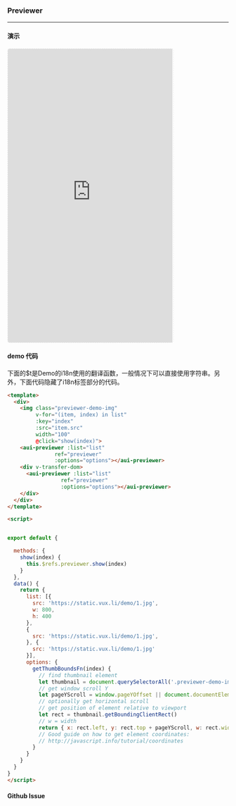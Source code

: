 <!-- ---
nav: zh-CN
--- -->


### Previewer

---

#### 演示

 <div style="width:377px;height:667px;display:inline-block;border:1px dashed #ececec;border-radius:5px;overflow:hidden;">
   <iframe src="https://afexteam.github.io/aui-m-demo/#/component/previewer" width="375" height="667" border="0" frameborder="0"></iframe>
 </div>

#### demo 代码

<p class="tip">下面的$t是Demo的i18n使用的翻译函数，一般情况下可以直接使用字符串。另外，下面代码隐藏了i18n标签部分的代码。</p>

``` html
<template>
  <div>
    <img class="previewer-demo-img"
         v-for="(item, index) in list"
         :key="index"
         :src="item.src"
         width="100"
         @click="show(index)">
    <aui-previewer :list="list"
               ref="previewer"
               :options="options"></aui-previewer>
    <div v-transfer-dom>
      <aui-previewer :list="list"
                 ref="previewer"
                 :options="options"></aui-previewer>
    </div>
  </div>
</template>

<script>


export default {

  methods: {
    show(index) {
      this.$refs.previewer.show(index)
    }
  },
  data() {
    return {
      list: [{
        src: 'https://static.vux.li/demo/1.jpg',
        w: 800,
        h: 400
      },
      {
        src: 'https://static.vux.li/demo/1.jpg',
      }, {
        src: 'https://static.vux.li/demo/1.jpg'
      }],
      options: {
        getThumbBoundsFn(index) {
          // find thumbnail element
          let thumbnail = document.querySelectorAll('.previewer-demo-img')[index]
          // get window scroll Y
          let pageYScroll = window.pageYOffset || document.documentElement.scrollTop
          // optionally get horizontal scroll
          // get position of element relative to viewport
          let rect = thumbnail.getBoundingClientRect()
          // w = width
          return { x: rect.left, y: rect.top + pageYScroll, w: rect.width }
          // Good guide on how to get element coordinates:
          // http://javascript.info/tutorial/coordinates
        }
      }
    }
  }
}
</script>
```


#### Github Issue